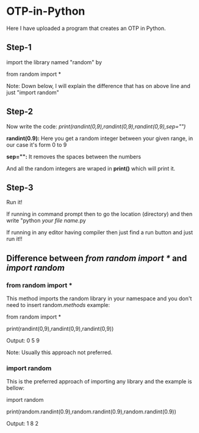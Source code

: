 # OTP-in-Python
Here I have uploaded a program that creates an OTP in Python.

## Step-1

import the library named "random" by

from random import *

Note: Down below, I will explain the difference that has on above line and just "import random"

## Step-2

Now write the code: _print(randint(0,9),randint(0,9),randint(0,9),sep="")_

**randint(0.9):** Here you get a random integer between your given range, in our case it's form 0 to 9

**sep="":** It removes the spaces between the numbers

And all the random integers are wraped in **print()** which will print it.

## Step-3

Run it!

If running in command prompt then to go the location (directory) and then write "python _your file name_.py

If running in any editor having compiler then just find a run button and just run it!!


## Difference between _from random import *_ and _import random_

### from random import *

This method imports the random library in your namespace and you don't need to insert random._methods_ example:

from random import *

print(randint(0,9),randint(0,9),randint(0,9))

Output: 0 5 9

Note: Usually this approach not preferred.

### import random

This is the preferred approach of importing any library and the example is bellow:

import random

print(random.randint(0.9),random.randint(0.9),random.randint(0.9))

Output: 1 8 2
